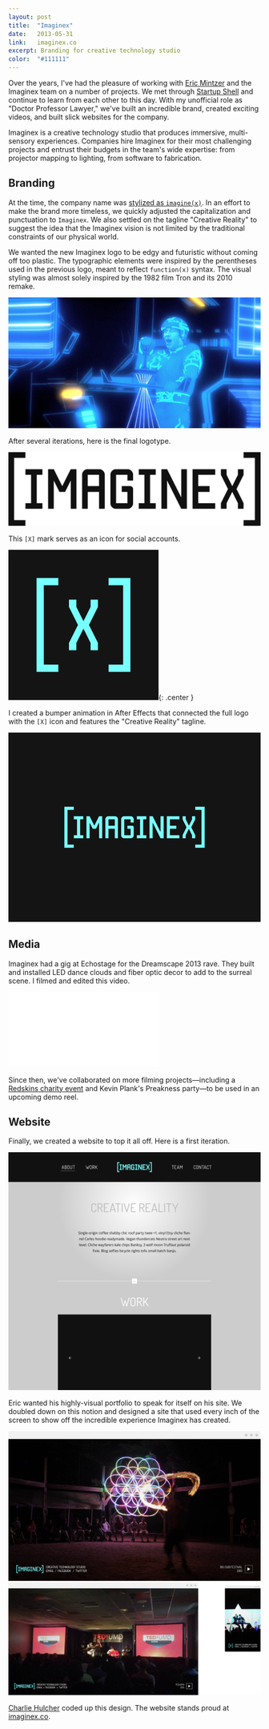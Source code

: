 ```yaml
---
layout: post
title:  "Imaginex"
date:   2013-05-31
link:	imaginex.co
excerpt: Branding for creative technology studio
color:  "#111111"
---
```


Over the years, I've had the pleasure of working with [Eric Mintzer](https://twitter.com/ericmintzer) and the Imaginex team on a number of projects. We met through [Startup Shell](http://startupshell.org) and continue to learn from each other to this day. With my unofficial role as "Doctor Professor Lawyer," we've built an incredible brand, created exciting videos, and built slick websites for the company.

Imaginex is a creative technology studio that produces immersive, multi-sensory experiences. Companies hire Imaginex for their most challenging projects and entrust their budgets in the team's wide expertise: from projector mapping to lighting, from software to fabrication.

## Branding

At the time, the company name was [stylized as `imagine(x)`](https://umddingman.files.wordpress.com/2012/11/imaginex.jpg). In an effort to make the brand more timeless, we quickly adjusted the capitalization and punctuation to `Imaginex`. We also settled on the tagline "Creative Reality" to suggest the idea that the Imaginex vision is not limited by the traditional constraints of our physical world.

We wanted the new Imaginex logo to be edgy and futuristic without coming off too plastic. The typographic elements were inspired by the perentheses used in the previous logo, meant to reflect `function(x)` syntax. The visual styling was almost solely inspired by the 1982 film Tron and its 2010 remake.

![Tron](/assets/imaginex-tron.jpg)

After several iterations, here is the final logotype.

![Imaginex logo](/assets/imaginex-logo-trans.png)

This `[X]` mark serves as an icon for social accounts.

![Imaginex icon](/assets/imaginex-icon-vimeo.png){: .center }

I created a bumper animation in After Effects that connected the full logo with the `[X]` icon and features the "Creative Reality" tagline.

![Imaginex bumper](/assets/imaginex-bumper-gif.gif)

## Media

Imaginex had a gig at Echostage for the Dreamscape 2013 rave. They built and installed LED dance clouds and fiber optic decor to add to the surreal scene. I filmed and edited this video.

<div class="embed-container">
	<iframe src="//player.vimeo.com/video/67373009?title=0&amp;byline=0&amp;portrait=0&amp;color=78ffff" frameborder="0" webkitallowfullscreen mozallowfullscreen allowfullscreen></iframe>
</div>

Since then, we've collaborated on more filming projects&mdash;including a [Redskins charity event](http://www.bgcgw.org/pierre-garcons-2nd-annual-all-white-charity-event/) and Kevin Plank's Preakness party&mdash;to be used in an upcoming demo reel.

## Website

Finally, we created a website to top it all off. Here is a first iteration.

![Imaginex original website](/assets/imaginex-web-1.png)

Eric wanted his highly-visual portfolio to speak for itself on his site. We doubled down on this notion and designed a site that used every inch of the screen to show off the incredible experience Imaginex has created.

![Imaginex website](/assets/imaginex-web-2.png)
![Imaginex website devices](/assets/imaginex-web-2all.png)

[Charlie Hulcher](http://hulchr.com/) coded up this design. The website stands proud at [imaginex.co](http://imaginex.co).
